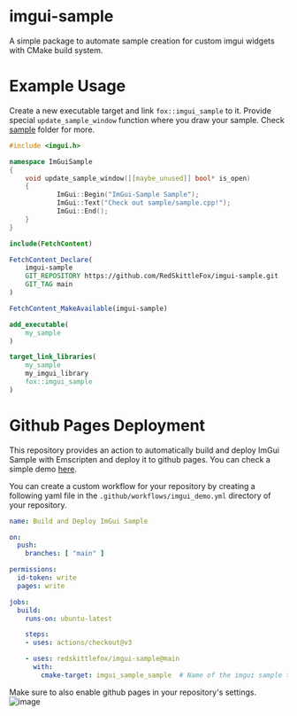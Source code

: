 # imgui-sample
A simple package to automate sample creation for custom imgui widgets with CMake build system.

# Example Usage

Create a new executable target and link `fox::imgui_sample` to it. Provide special `update_sample_window` function where you draw your sample. Check [sample](/sample) folder for more.

```cpp
#include <imgui.h>

namespace ImGuiSample
{
	void update_sample_window([[maybe_unused]] bool* is_open)
	{
        	ImGui::Begin("ImGui-Sample Sample");
        	ImGui::Text("Check out sample/sample.cpp!");
        	ImGui::End();
	}
}
```

```cmake
include(FetchContent)

FetchContent_Declare(
    imgui-sample
    GIT_REPOSITORY https://github.com/RedSkittleFox/imgui-sample.git
    GIT_TAG main
)

FetchContent_MakeAvailable(imgui-sample)

add_executable(
    my_sample
)

target_link_libraries(
    my_sample
    my_imgui_library
    fox::imgui_sample
)
```

# Github Pages Deployment

This repository provides an action to automatically build and deploy ImGui Sample with Emscripten and deploy it to github pages. You can check a simple demo [here](https://redskittlefox.github.io/imgui-sample/).

You can create a custom workflow for your repository by creating a following yaml file in the `.github/workflows/imgui_demo.yml` directory of your repository.
```yml
name: Build and Deploy ImGui Sample

on:
  push:
    branches: [ "main" ]

permissions:
  id-token: write
  pages: write

jobs:
  build:
    runs-on: ubuntu-latest

    steps:
    - uses: actions/checkout@v3

    - uses: redskittlefox/imgui-sample@main
      with:
        cmake-target: imgui_sample_sample  # Name of the imgui sample target
```

Make sure to also enable github pages in your repository's settings.
![image](https://github.com/user-attachments/assets/2d198092-54ea-4539-994b-63ef9f772507)
